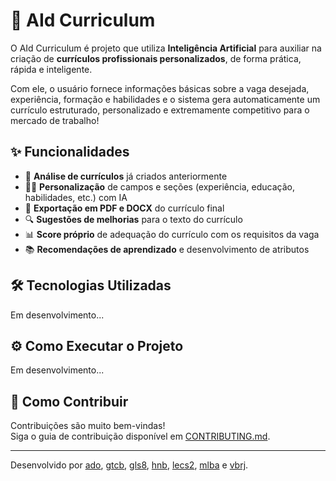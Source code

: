 # 📄 AId Curriculum

O AId Curriculum é projeto que utiliza **Inteligência Artificial** para auxiliar na criação de **currículos profissionais personalizados**, de forma prática, rápida e inteligente.

Com ele, o usuário fornece informações básicas sobre a vaga desejada, experiência, formação e habilidades e o sistema gera automaticamente um currículo estruturado, personalizado e extremamente competitivo para o mercado de trabalho!

## ✨ Funcionalidades

- 🧾 **Análise de currículos** já criados anteriormente  
- 🧑‍💼 **Personalização** de campos e seções (experiência, educação, habilidades, etc.) com IA
- 💾 **Exportação em PDF e DOCX** do currículo final  
- 🔍 **Sugestões de melhorias** para o texto do currículo
- 📊 **Score próprio** de adequação do currículo com os requisitos da vaga
- 📚 **Recomendações de aprendizado** e desenvolvimento de atributos


## 🛠️ Tecnologias Utilizadas

Em desenvolvimento...

## ⚙️ Como Executar o Projeto

Em desenvolvimento...

## 🤝 Como Contribuir

Contribuições são muito bem-vindas!  
Siga o guia de contribuição disponível em [CONTRIBUTING.md](./CONTRIBUTING.md).


---
Desenvolvido por [ado](ado@cin.ufpe.br), [gtcb](gtcb@cin.ufpe.br), [gls8](gls8@cin.ufpe.br), [hnb](hnb@cin.ufpe.br), [lecs2](lecs2@cin.ufpe.br), [mlba](mlba@cin.ufpe.br) e [vbrj](vbrj@cin.ufpe.br).